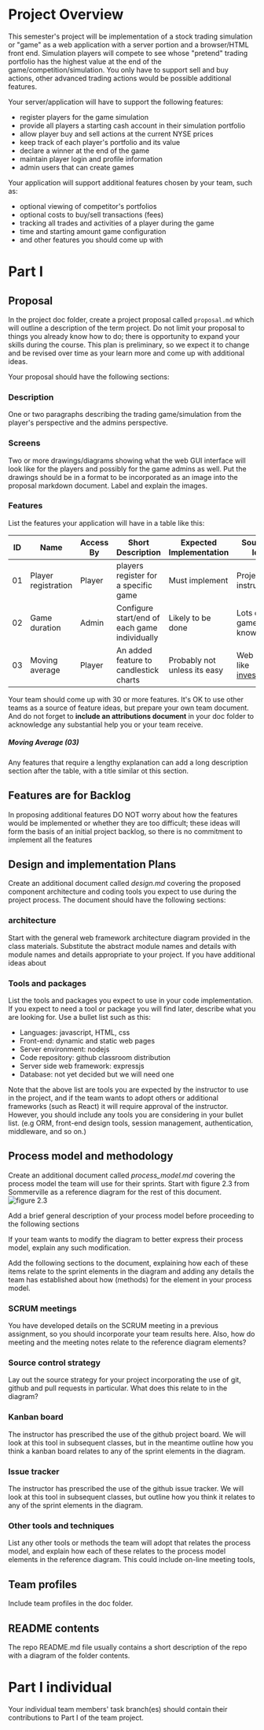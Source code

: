 # Project Overview

This semester's project will be implementation of a stock trading simulation or "game" as a web application with a server portion and a browser/HTML front end.  Simulation players will compete to see whose "pretend" trading portfolio has the highest value at the end of the game/competition/simulation. You only have to support sell and buy actions, other advanced trading actions would be possible additional features.

Your server/application will have to support the following features:
* register players for the game simulation
* provide all players a starting cash account in their simulation portfolio
* allow player buy and sell actions at the current NYSE prices
* keep track of each player's portfolio and its value
* declare a winner at the end of the game
* maintain player login and profile information
* admin users that can create games

Your application will support additional features chosen by your team, such as:
* optional viewing of competitor's portfolios
* optional costs to buy/sell transactions (fees)
* tracking all trades and activities of a player during the game
* time and starting amount game configuration
* and other features you should come up with

# Part I

## Proposal

In the project doc folder, create a project proposal called `proposal.md` which will outline a description of the term project.  Do not limit your proposal to things you already know how to do; there is opportunity to expand your skills during the course.  This plan is preliminary, so we expect it to change and be revised over time as your learn more and come up with additional ideas.

Your proposal should have the following sections:

### Description

One or two paragraphs describing the trading game/simulation from the player's perspective and the admins perspective.

### Screens

Two or more drawings/diagrams showing what the web GUI interface will look like for the players and possibly for the game admins as well. Put the drawings should be in a format to be incorporated as an image into the proposal markdown document. Label and explain the images.

### Features

List the features your application will have in a table like this:

|ID|Name|Access By|Short Description|Expected Implementation|Source of Idea|
|--|----|---------|-----------------|--------|--------------|
|01|Player registration|Player|players register for a specific game|Must implement|Project instructions|
|02|Game duration | Admin| Configure start/end of each game individually| Likely to be done|Lots of other games I know|
|03|Moving average|Player|An added feature to candlestick charts|Probably not unless its easy|Web sites like [investopedia](https://www.investopedia.com/terms/m/movingaveragechart.asp#:~:text=A%20moving%20average%20(MA)%20chart,data%20for%20each%20time%20period.)|

Your team should come up with 30 or more features. It's OK to use other teams as a source of feature ideas, but prepare your own team document. And do not forget to **include an attributions document** in your doc folder to acknowledge any substantial help you or your team receive.

##### Moving Average (03)

Any features that require a lengthy explanation can add a long description section after the table, with a title similar ot this section.

## Features are for Backlog

In proposing additional features DO NOT worry about how the features would be implemented or whether they are too difficult; these ideas will form the basis of an initial project backlog, so there is no commitment to implement all the features

## Design and implementation Plans

Create an additional document called *design.md* covering the proposed component architecture and coding tools you expect to use during the project process. The document should have the following sections:

### architecture

Start with the general web framework architecture diagram provided in the class materials. Substitute the abstract module names and details with module names and details appropriate to your project. If you have additional ideas about 

### Tools and packages

List the tools and packages you expect to use in your code implementation. If you expect to need a tool or package you will find later, describe what you are looking for. Use a bullet list such as this:

* Languages: javascript, HTML, css
* Front-end: dynamic and static web pages
* Server environment: nodejs
* Code repository: github classroom distribution
* Server side web framework: expressjs
* Database: not yet decided but we will need one

Note that the above list are tools you are expected by the instructor to use in the project, and if the team wants to adopt others or additional frameworks (such as React) it will require approval of the instructor. However, you should include any tools you are considering in your bullet list. (e.g ORM, front-end design tools, session management, authentication, middleware, and so on.)  

## Process model and methodology
Create an additional document called *process_model.md* covering the process model the team will use for their sprints. Start with figure 2.3 from Sommerville as a reference diagram for the rest of this document.
 ![figure 2.3](images/svill2_3.svg)

 Add a brief general description of your process model before proceeding to the following sections

If your team wants to modify the diagram to better express their process model, explain any such modification.

 Add the following sections to the document, explaining how each of these items relate to the sprint elements in the diagram and adding any details the team has established about how (methods) for the element in your process model. 

 ### SCRUM meetings

 You have developed details on the SCRUM meeting in a previous assignment, so you should incorporate your team results here. Also, how do meeting and the meeting notes relate to the reference diagram elements?

 ### Source control strategy

 Lay out the source strategy for your project incorporating the use of git, github and pull requests in particular. What does this relate to in the diagram?

 ### Kanban board

 The instructor has prescribed the use of the github project board. We will look at this tool in subsequent classes, but in the meantime outline how you think a kanban board relates to any of the sprint elements in the diagram.

 ### Issue tracker

 The instructor has prescribed the use of the github issue tracker. We will look at this tool in subsequent classes, but outline how you think it relates to any of the sprint elements in the diagram.

 ### Other tools and techniques

 List any other tools or methods the team will adopt that relates the process model, and explain how each of these relates to the process model elements in the reference diagram. This could include on-line meeting tools, 

## Team profiles

Include team profiles in the doc folder.

## README contents

The repo README.md file usually contains a short description of the repo with a diagram of the folder contents.

# Part I individual

Your individual team members' task branch(es) should contain their contributions to Part I of the team project.


